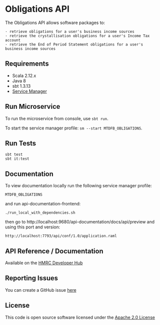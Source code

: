 Obligations API
========================
The Obligations API allows software packages to:

```
· retrieve obligations for a user's business income sources
· retrieve the crystallisation obligations for a user's Income Tax account
· retrieve the End of Period Statement obligations for a user's business income sources
```

## Requirements
- Scala 2.12.x
- Java 8
- sbt 1.3.13
- [Service Manager](https://github.com/hmrc/service-manager)

## Run Microservice
To run the microservice from console, use `sbt run`.

To start the service manager profile: `sm --start MTDFB_OBLIGATIONS`.
 
## Run Tests
```
sbt test
sbt it:test
```

## Documentation
To view documentation locally run the following service manager profile:
```
MTDFB_OBLIGATIONS
```
and run api-documentation-frontend:
```
./run_local_with_dependencies.sh
```
then go to http://localhost:9680/api-documentation/docs/api/preview and using this port and version:
```
http://localhost:7793/api/conf/1.0/application.raml
```

## API Reference / Documentation 
Available on the [HMRC Developer Hub](https://developer.service.hmrc.gov.uk/api-documentation)

## Reporting Issues
You can create a GitHub issue [here](https://github.com/hmrc/individuals-expenses-api/issues)

## License
This code is open source software licensed under the [Apache 2.0 License]("http://www.apache.org/licenses/LICENSE-2.0.html")
